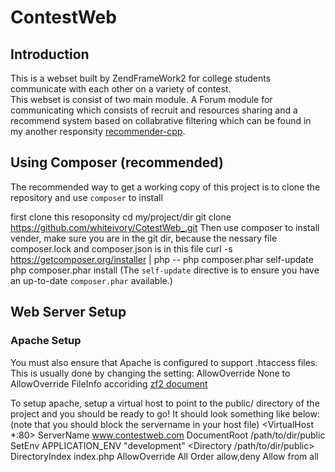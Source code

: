 ContestWeb
=======================

Introduction
------------
This is a webset built by ZendFrameWork2 for college students communicate with each other on a variety of contest.<br/>
This webset is consist of two main module. A Forum module for communicating which consists of recruit and resources sharing
and a recommend system based on collabrative filtering which can be found in my another responsity [recommender-cpp](https://github.com/whiteivory/recommender-cpp).


Using Composer (recommended)
----------------------------
The recommended way to get a working copy of this project is to clone the repository
and use `composer` to install 

first clone this resoponsity
    cd my/project/dir
    git clone https://github.com/whiteivory/CotestWeb_.git
Then use composer to install vender, make sure you are in the git dir, because the nessary file composer.lock and composer.json is in this file
    curl -s https://getcomposer.org/installer | php --
    php composer.phar self-update
    php composer.phar install
(The `self-update` directive is to ensure you have an up-to-date `composer.phar`
available.)


Web Server Setup
----------------

### Apache Setup
You must also ensure that Apache is configured to support .htaccess files. This is usually done by changing the setting:
    AllowOverride None
    to
    AllowOverride FileInfo
    accoriding [zf2 document](http://framework.zend.com/manual/current/en/user-guide/overview.html)<br/>

To setup apache, setup a virtual host to point to the public/ directory of the
project and you should be ready to go! It should look something like below:
(note that you should block the servername in your host file)
    <VirtualHost *:80>
        ServerName www.contestweb.com
        DocumentRoot /path/to/dir/public
        SetEnv APPLICATION_ENV "development"
        <Directory /path/to/dir/public>
            DirectoryIndex index.php
            AllowOverride All
            Order allow,deny
            Allow from all
        </Directory>
    </VirtualHost>
